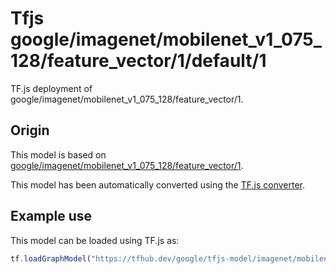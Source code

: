 # Tfjs google/imagenet/mobilenet_v1_075_128/feature_vector/1/default/1
TF.js deployment of google/imagenet/mobilenet_v1_075_128/feature_vector/1.

<!-- parent-model: google/imagenet/mobilenet_v1_075_128/feature_vector/1 -->

## Origin

This model is based on [google/imagenet/mobilenet_v1_075_128/feature_vector/1](https://tfhub.dev/google/imagenet/mobilenet_v1_075_128/feature_vector/1).

This model has been automatically converted using the [TF.js converter](https://github.com/tensorflow/tfjs/tree/master/tfjs-converter).

## Example use
This model can be loaded using TF.js as:

```javascript
tf.loadGraphModel("https://tfhub.dev/google/tfjs-model/imagenet/mobilenet_v1_075_128/feature_vector/1/default/1", { fromTFHub: true })
```
